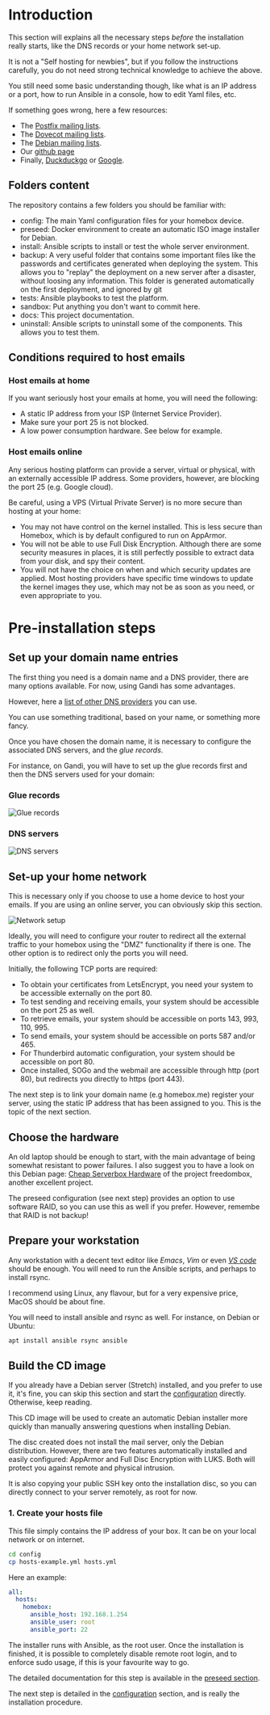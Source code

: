 
# Introduction

This section will explains all the necessary steps _before_ the installation really starts, like the DNS records or your
home network set-up.

It is not a "Self hosting for newbies", but if you follow the instructions carefully, you do not need strong technical
knowledge to achieve the above.

You still need some basic understanding though, like what is an IP address or a port, how to run Ansible in a console,
how to edit Yaml files, etc.

If something goes wrong, here a few resources:

- The [Postfix mailing lists](http://www.postfix.org/lists.html).
- The [Dovecot mailing lists](https://www.dovecot.org/mailinglists.html).
- The [Debian mailing lists](https://lists.debian.org/).
- Our [github page](https://github.com/progmaticltd/homebox)
- Finally, [Duckduckgo](https://duckduckgo.com/) or [Google](https://google.com/).

## Folders content

The repository contains a few folders you should be familiar with:

- config: The main Yaml configuration files for your homebox device.
- preseed: Docker environment to create an automatic ISO image installer for Debian.
- install: Ansible scripts to install or test the whole server environment.
- backup: A very useful folder that contains some important files like the passwords and certificates generated when
  deploying the system. This allows you to "replay" the deployment on a new server after a disaster, without loosing any
  information. This folder is generated automatically on the first deployment, and ignored by git
- tests: Ansible playbooks to test the platform.
- sandbox: Put anything you don't want to commit here.
- docs: This project documentation.
- uninstall: Ansible scripts to uninstall some of the components. This allows you to test them.

## Conditions required to host emails

### Host emails at home

If you want seriously host your emails at home, you will need the following:

- A static IP address from your ISP (Internet Service Provider).
- Make sure your port 25 is not blocked.
- A low power consumption hardware. See below for example.

### Host emails online

Any serious hosting platform can provide a server, virtual or physical, with an externally accessible IP address. Some
providers, however, are blocking the port 25 (e.g. Google cloud).

Be careful, using a VPS (Virtual Private Server) is no more secure than hosting at your home:

- You may not have control on the kernel installed.  This is less secure than Homebox, which is by default configured to
  run on AppArmor.
- You will not be able to use Full Disk Encryption. Although there are some security measures in places, it is still
  perfectly possible to extract data from your disk, and spy their content.
- You will not have the choice on when and which security updates are applied.  Most hosting providers have specific
  time windows to update the kernel images they use, which may not be as soon as you need, or even appropriate to you.

# Pre-installation steps

## Set up your domain name entries

The first thing you need is a domain name and a DNS provider, there are many options available.  For now, using Gandi
has some advantages.

However, here a [list of other DNS providers](https://github.com/AnalogJ/lexicon#providers) you can use.

You can use something traditional, based on your name, or something more fancy.

Once you have chosen the domain name, it is necessary to configure the associated DNS servers, and the _glue records_.

For instance, on Gandi, you will have to set up the glue records first and then the DNS servers used for your domain:

### Glue records

![Glue records](img/dns-setup/glue-records.png)

### DNS servers

![DNS servers](img/dns-setup/dns-servers.png)

## Set-up your home network

This is necessary only if you choose to use a home device to host your emails. If you are using an online server, you
can obviously skip this section.

![Network setup](img/initial/home-schema.svg)

Ideally, you will need to configure your router to redirect all the external traffic to your homebox using the "DMZ"
functionality if there is one. The other option is to redirect only the ports you will need.

Initially, the following TCP ports are required:

- To obtain your certificates from LetsEncrypt, you need your system to be accessible externally on the port 80.
- To test sending and receiving emails, your system should be accessible on the port 25 as well.
- To retrieve emails, your system should be accessible on ports 143, 993, 110, 995.
- To send emails, your system should be accessible on ports 587 and/or 465.
- For Thunderbird automatic configuration, your system should be accessible on port 80.
- Once installed, SOGo and the webmail are accessible through http (port 80), but redirects you directly to https (port
  443).

The next step is to link your domain name (e.g homebox.me) register your server, using the static IP address that has
been assigned to you. This is the topic of the next section.

## Choose the hardware

An old laptop should be enough to start, with the main advantage of being somewhat resistant to power failures.  I also
suggest you to have a look on this Debian page: [Cheap Serverbox Hardware](https://wiki.debian.org/FreedomBox/Hardware)
of the project freedombox, another excellent project.

The preseed configuration (see next step) provides an option to use software RAID, so you can use this as well if you
prefer. However, remembe that RAID is not backup!

## Prepare your workstation

Any workstation with a decent text editor like _Emacs_, _Vim_ or even _[VS code](https://code.visualstudio.com/)_ should
be enough. You will need to run the Ansible scripts, and perhaps to install rsync.

I recommend using Linux, any flavour, but for a very expensive price, MacOS should be about fine.

You will need to install ansible and rsync as well. For instance, on Debian or Ubuntu:

```sh
apt install ansible rsync ansible
```

## Build the CD image

If you already have a Debian server (Stretch) installed, and you prefer to use it, it's fine, you can skip this
section and start the [configuration](configuration.md) directly. Otherwise, keep reading.

This CD image will be used to create an automatic Debian installer more quickly than manually answering questions when
installing Debian.

The disc created does not install the mail server, only the Debian distribution. However, there are two features
automatically installed and easily configured: AppArmor and Full Disc Encryption with LUKS. Both will protect you
against remote and physical intrusion.

It is also copying your public SSH key onto the installation disc, so you can directly connect to your server remotely,
as root for now.

### 1. Create your hosts file

This file simply contains the IP address of your box. It can be on your local network or on internet.

```sh
cd config
cp hosts-example.yml hosts.yml
```

Here an example:

```yaml
all:
  hosts:
    homebox:
      ansible_host: 192.168.1.254
      ansible_user: root
      ansible_port: 22
```

The installer runs with Ansible, as the root user. Once the installation is finished, it is possible to completely
disable remote root login, and to enforce sudo usage, if this is your favourite way to go.

The detailed documentation for this step is available in the [preseed section](preseed.md).

The next step is detailed in the [configuration](configuration.md) section, and is really the installation procedure.
